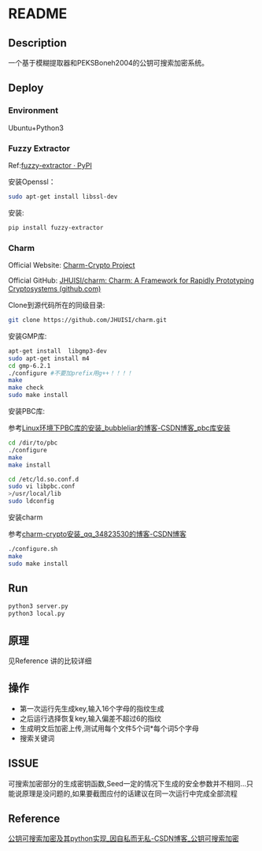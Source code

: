 # README

## Description

一个基于模糊提取器和PEKSBoneh2004的公钥可搜索加密系统。

## Deploy

### Environment

Ubuntu+Python3

### Fuzzy Extractor

Ref:[fuzzy-extractor · PyPI](https://pypi.org/project/fuzzy-extractor/)

安装Openssl：

```bash
sudo apt-get install libssl-dev
```

安装:

```bash
pip install fuzzy-extractor
```

### Charm

Official Website: [Charm-Crypto Project](http://charm-crypto.io/)

Official GitHub: [JHUISI/charm: Charm: A Framework for Rapidly Prototyping Cryptosystems (github.com)](https://github.com/JHUISI/charm)

Clone到源代码所在的同级目录:

```bash
git clone https://github.com/JHUISI/charm.git
```

安装GMP库:

```bash
apt-get install  libgmp3-dev
sudo apt-get install m4
cd gmp-6.2.1
./configure #不要加prefix用g++！！！！
make
make check
sudo make install
```

安装PBC库:

参考[Linux环境下PBC库的安装_bubbleliar的博客-CSDN博客_pbc库安装](https://blog.csdn.net/bubbleliar/article/details/101548630)

```bash
cd /dir/to/pbc
./configure
make
make install

cd /etc/ld.so.conf.d
sudo vi libpbc.conf
>/usr/local/lib
sudo ldconfig
```

 安装charm

参考[charm-crypto安装_qq_34823530的博客-CSDN博客](https://blog.csdn.net/qq_34823530/article/details/96605662)

````bash
./configure.sh 
make 
sudo make install
````

## Run

```bash
python3 server.py
python3 local.py
```

## 原理

见Reference 讲的比较详细

## 操作

- 第一次运行先生成key,输入16个字母的指纹生成
- 之后运行选择恢复key,输入偏差不超过6的指纹
- 生成明文后加密上传,测试用每个文件5个词\*每个词5个字母
- 搜索关键词

## ISSUE

可搜索加密部分的生成密钥函数,Seed一定的情况下生成的安全参数并不相同...只能说原理是没问题的,如果要截图应付的话建议在同一次运行中完成全部流程

## Reference

[公钥可搜索加密及其python实现_因自私而无私-CSDN博客_公钥可搜索加密](https://blog.csdn.net/u014134327/article/details/103788783)

